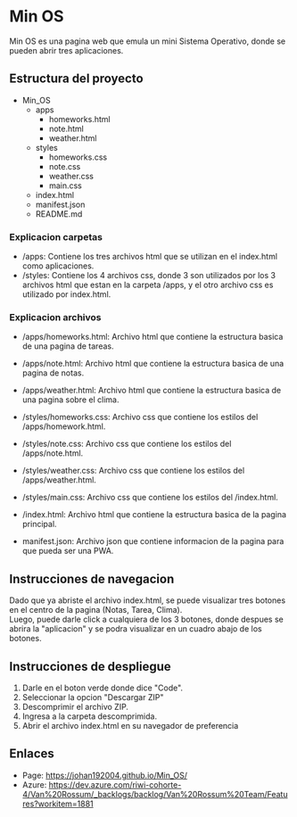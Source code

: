 # Min OS

Min OS es una pagina web que emula un mini Sistema Operativo, donde se pueden abrir tres aplicaciones.

## Estructura del proyecto

- Min_OS
   - apps
     - homeworks.html
     - note.html
     - weather.html
   - styles
     - homeworks.css
     - note.css
     - weather.css
     - main.css
   - index.html
   - manifest.json
   - README.md

### Explicacion carpetas

- /apps: Contiene los tres archivos html que se utilizan en el index.html como aplicaciones.
- /styles: Contiene los 4 archivos css, donde 3 son utilizados por los 3 archivos html que estan en la carpeta /apps, y el otro archivo css es utilizado por index.html.

### Explicacion archivos

- /apps/homeworks.html: Archivo html que contiene la estructura basica de una pagina de tareas.
- /apps/note.html: Archivo html que contiene la estructura basica de una pagina de notas.
- /apps/weather.html: Archivo html que contiene la estructura basica de una pagina sobre el clima.

- /styles/homeworks.css: Archivo css que contiene los estilos del /apps/homework.html.
- /styles/note.css: Archivo css que contiene los estilos del /apps/note.html.
- /styles/weather.css: Archivo css que contiene los estilos del /apps/weather.html.
- /styles/main.css: Archivo css que contiene los estilos del /index.html.

- /index.html: Archivo html que contiene la estructura basica de la pagina principal.
- manifest.json: Archivo json que contiene informacion de la pagina para que pueda ser una PWA.

## Instrucciones de navegacion

Dado que ya abriste el archivo index.html, se puede visualizar tres botones en el centro de la pagina (Notas, Tarea, Clima).\
Luego, puede darle click a cualquiera de los 3 botones, donde despues se abrira la "aplicacion" y se podra visualizar en un cuadro abajo de los botones.

## Instrucciones de despliegue

1. Darle en el boton verde donde dice "Code".
2. Seleccionar la opcion "Descargar ZIP"
3. Descomprimir el archivo ZIP.
4. Ingresa a la carpeta descomprimida.
5. Abrir el archivo index.html en su navegador de preferencia


## Enlaces

- Page: https://johan192004.github.io/Min_OS/
- Azure: https://dev.azure.com/riwi-cohorte-4/Van%20Rossum/_backlogs/backlog/Van%20Rossum%20Team/Features?workitem=1881 